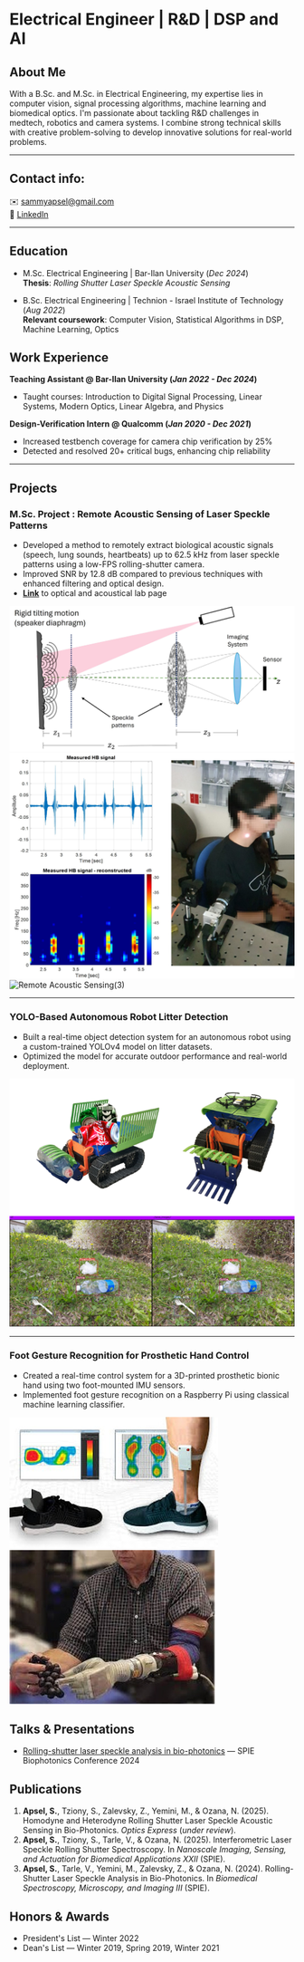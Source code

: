 # Electrical Engineer | R&D | DSP and AI

## About Me

With a B.Sc. and M.Sc. in Electrical Engineering, my expertise lies in computer vision, signal processing algorithms, machine learning and biomedical optics. I'm passionate about tackling R&D challenges in medtech, robotics and camera systems. I combine strong technical skills with creative problem-solving to develop innovative solutions for real-world problems.

---
## Contact info:

✉️ [sammyapsel@gmail.com](mailto:sammyapsel@gmail.com)  
🔗 [LinkedIn](https://linkedin.com/in/sammyapsel/)

---

## Education
- M.Sc. Electrical Engineering | Bar-Ilan University (_Dec 2024_)  
  **Thesis**: *Rolling Shutter Laser Speckle Acoustic Sensing*

  
- B.Sc. Electrical Engineering | Technion - Israel Institute of Technology (_Aug 2022_)  
  **Relevant coursework**: Computer Vision, Statistical Algorithms in DSP, Machine Learning, Optics

## Work Experience
**Teaching Assistant @ Bar-Ilan University (_Jan 2022 - Dec 2024_)**
- Taught courses: Introduction to Digital Signal Processing, Linear Systems, Modern Optics, Linear Algebra, and Physics

**Design-Verification Intern @ Qualcomm (_Jan 2020 - Dec 2021_)**
- Increased testbench coverage for camera chip verification by 25%
- Detected and resolved 20+ critical bugs, enhancing chip reliability

* * *

## Projects
### **M.Sc. Project : Remote Acoustic Sensing of Laser Speckle Patterns**
- Developed a method to remotely extract biological acoustic signals (speech, lung sounds, heartbeats) up to 62.5 kHz from laser speckle patterns using a low-FPS rolling-shutter camera.
- Improved SNR by 12.8 dB compared to previous techniques with enhanced filtering and optical design.
- [**Link**](https://www.ozanalab.com/) to optical and acoustical lab page  

![Remote Acoustic Sensing(1)](/assets/img/remote_acoustic_sensing1.jpg)
![Remote Acoustic Sensing(2)](/assets/img/remote_acoustic_sensing2.jpg)
![Remote Acoustic Sensing(3)](/assets/img/remote_acoustic_sensing3.png)


---

### **YOLO-Based Autonomous Robot Litter Detection**
- Built a real-time object detection system for an autonomous robot using a custom-trained YOLOv4 model on litter datasets.
- Optimized the model for accurate outdoor performance and real-world deployment.  

![Litter Detection Robot(1)](/assets/img/litter_detection_robot1.png)
![Litter Detection Robot(12](/assets/img/litter_detection_robot2.jpeg)

---

### **Foot Gesture Recognition for Prosthetic Hand Control**
- Created a real-time control system for a 3D-printed prosthetic bionic hand using two foot-mounted IMU sensors.
- Implemented foot gesture recognition on a Raspberry Pi using classical machine learning classifier.  

![Foot Gesture Prosthetic(1)](/assets/img/foot_gesture_prosthetic1.jpg)
![Foot Gesture Prosthetic(2)](/assets/img/foot_gesture_prosthetic2.jpg)

## **Talks & Presentations**
- [Rolling-shutter laser speckle analysis in bio-photonics](https://www.spiedigitallibrary.org/conference-proceedings-of-spie/13006/130060U/Rolling-shutter-laser-speckle-analysis-in-bio-photonics/10.1117/12.3001702.short) — SPIE Biophotonics Conference 2024

## **Publications**
1. **Apsel, S.**, Tziony, S., Zalevsky, Z., Yemini, M., & Ozana, N. (2025). Homodyne and Heterodyne Rolling Shutter Laser Speckle Acoustic Sensing in Bio-Photonics. *Optics Express* (_under review_).
2. **Apsel, S.**, Tziony, S., Tarle, V., & Ozana, N. (2025). Interferometric Laser Speckle Rolling Shutter Spectroscopy. In *Nanoscale Imaging, Sensing, and Actuation for Biomedical Applications XXII* (SPIE).
3. **Apsel, S.**, Tarle, V., Yemini, M., Zalevsky, Z., & Ozana, N. (2024). Rolling-Shutter Laser Speckle Analysis in Bio-Photonics. In *Biomedical Spectroscopy, Microscopy, and Imaging III* (SPIE).

## **Honors & Awards**
- President's List — Winter 2022
- Dean's List — Winter 2019, Spring 2019, Winter 2021


